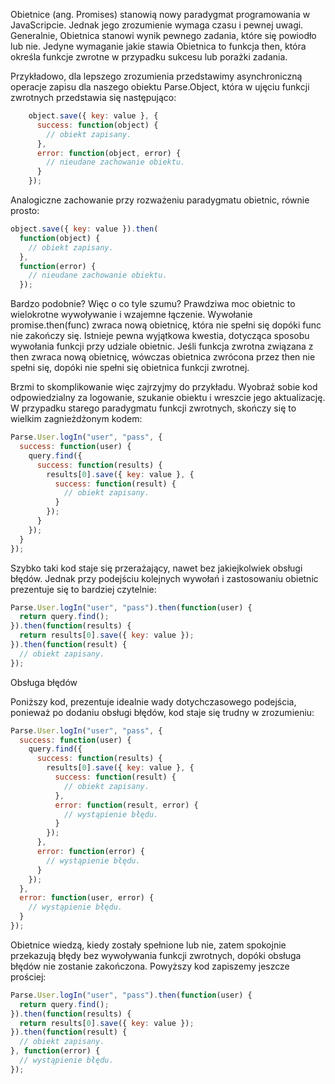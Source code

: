 Obietnice (ang. Promises) stanowią nowy paradygmat programowania w JavaScripcie. Jednak jego zrozumienie wymaga czasu i
pewnej uwagi. Generalnie, Obietnica stanowi wynik pewnego zadania, które się powiodło lub nie. Jedyne wymaganie jakie
stawia Obietnica to funkcja then, która określa funkcje zwrotne w przypadku sukcesu lub porażki zadania.

Przykładowo, dla lepszego zrozumienia przedstawimy asynchroniczną operacje zapisu dla naszego obiektu Parse.Object,
która w ujęciu funkcji zwrotnych przedstawia się następująco:

```javascript
    object.save({ key: value }, {
      success: function(object) {
        // obiekt zapisany.
      },
      error: function(object, error) {
        // nieudane zachowanie obiektu.
      }
    });
```

Analogiczne zachowanie przy rozważeniu paradygmatu obietnic, równie prosto:

```javascript
object.save({ key: value }).then(
  function(object) {
    // obiekt zapisany.
  },
  function(error) {
    // nieudane zachowanie obiektu.
  });
```

Bardzo podobnie? Więc o co tyle szumu? Prawdziwa moc obietnic to wielokrotne wywoływanie i wzajemne łączenie.
Wywołanie promise.then(func) zwraca nową obietnicę, która nie spełni się dopóki func nie zakończy się.
Istnieje pewna wyjątkowa kwestia, dotycząca sposobu wywołania funkcji przy udziale obietnic. Jeśli funkcja zwrotna
związana z then zwraca nową obietnicę, wówczas obietnica zwrócona przez then nie spełni się, dopóki nie spełni się
obietnica funkcji zwrotnej.

Brzmi to skomplikowanie więc zajrzyjmy do przykładu.
Wyobraź sobie kod odpowiedzialny za logowanie, szukanie obiektu i wreszcie jego aktualizację.
W przypadku starego paradygmatu funkcji zwrotnych, skończy się to wielkim zagnieżdżonym kodem:

```javascript
Parse.User.logIn("user", "pass", {
  success: function(user) {
    query.find({
      success: function(results) {
        results[0].save({ key: value }, {
          success: function(result) {
            // obiekt zapisany.
          }
        });
      }
    });
  }
});
```

Szybko taki kod staje się przerażający, nawet bez jakiejkolwiek obsługi błędów. Jednak przy podejściu kolejnych
wywołań i zastosowaniu obietnic prezentuje się to bardziej czytelnie:

```javascript
Parse.User.logIn("user", "pass").then(function(user) {
  return query.find();
}).then(function(results) {
  return results[0].save({ key: value });
}).then(function(result) {
  // obiekt zapisany.
});
```

Obsługa błędów

Poniższy kod, prezentuje idealnie wady dotychczasowego podejścia, ponieważ po dodaniu obsługi błędów,
kod staje się trudny w zrozumieniu:

```javascript
Parse.User.logIn("user", "pass", {
  success: function(user) {
    query.find({
      success: function(results) {
        results[0].save({ key: value }, {
          success: function(result) {
            // obiekt zapisany.
          },
          error: function(result, error) {
            // wystąpienie błędu.
          }
        });
      },
      error: function(error) {
        // wystąpienie błędu.
      }
    });
  },
  error: function(user, error) {
    // wystąpienie błędu.
  }
});
```

Obietnice wiedzą, kiedy zostały spełnione lub nie, zatem spokojnie przekazują błędy bez wywoływania funkcji zwrotnych,
dopóki obsługa błędów nie zostanie zakończona. Powyższy kod zapiszemy jeszcze prościej:

```javascript
Parse.User.logIn("user", "pass").then(function(user) {
  return query.find();
}).then(function(results) {
  return results[0].save({ key: value });
}).then(function(result) {
  // obiekt zapisany.
}, function(error) {
  // wystąpienie błędu.
});
```
